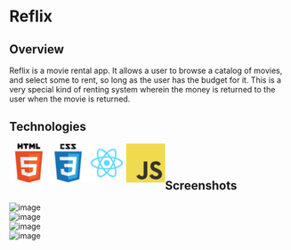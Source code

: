 # Reflix

## Overview
Reflix is a movie rental app. It allows a user to browse a catalog of movies, and select some to rent, so long as the user has the budget for it. This is a very special kind of renting system wherein the money is returned to the user when the movie is returned.

## Technologies
<img align="left" alt="HTML" width="70px" src="https://raw.githubusercontent.com/github/explore/80688e429a7d4ef2fca1e82350fe8e3517d3494d/topics/html/html.png" />

<img align="left" alt="CSS" width="70px" src="https://raw.githubusercontent.com/github/explore/80688e429a7d4ef2fca1e82350fe8e3517d3494d/topics/css/css.png" />

<img align="left" alt="react" width="70px" src="https://raw.githubusercontent.com/github/explore/80688e429a7d4ef2fca1e82350fe8e3517d3494d/topics/react/react.png" />

<img align="left" alt="javascript" width="70px" src="https://raw.githubusercontent.com/github/explore/80688e429a7d4ef2fca1e82350fe8e3517d3494d/topics/javascript/javascript.png" />

<br />
<br />

## Screenshots

![image](https://user-images.githubusercontent.com/84503621/201485661-1d882427-56bb-42ba-af59-6406d8aaa38b.png)
<br />
![image](https://user-images.githubusercontent.com/84503621/201485706-35bac68b-3eec-4cf4-a4bd-fc1416229f9b.png)
<br />
![image](https://user-images.githubusercontent.com/84503621/201485876-dc5b946a-53ec-4a8e-8244-a47acadc4a09.png)
<br />
![image](https://user-images.githubusercontent.com/84503621/201485893-54959e20-7917-4d61-8a4a-212253e38b96.png)

